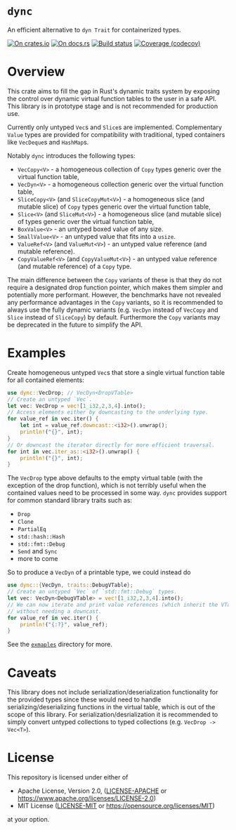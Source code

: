# `dync`

An efficient alternative to `dyn Trait` for containerized types.

[![On crates.io](https://img.shields.io/crates/v/dync.svg)](https://crates.io/crates/dync)
[![On docs.rs](https://docs.rs/dync/badge.svg)](https://docs.rs/dync/)
[![Build status](https://github.com/elrnv/dync/workflows/CI/badge.svg)](https://github.com/elrnv/dync/actions?query=workflow%3ACI)
[![Coverage (codecov)](https://codecov.io/gh/elrnv/dync/branch/master/graph/badge.svg?token=DBUlkChFgu)](https://codecov.io/gh/elrnv/dync)

# Overview

This crate aims to fill the gap in Rust's dynamic traits system by exposing the control over dynamic
virtual function tables to the user in a safe API. This library is in prototype stage and is not
recommended for production use.

Currently only untyped `Vec`s and `Slice`s are implemented. Complementary `Value` types
are provided for compatibility with traditional, typed containers like `VecDeque`s and `HashMap`s.

Notably `dync` introduces the following types:
 - `VecCopy<V>` - a homogeneous collection of `Copy` types generic over the virtual function table, 
 - `VecDyn<V>` - a homogeneous collection generic over the virtual function table, 
 - `SliceCopy<V>` (and `SliceCopyMut<V>`) - a homogeneous slice (and mutable slice) of `Copy` types generic over the virtual function table, 
 - `Slice<V>` (and `SliceMut<V>`) - a homogeneous slice (and mutable slice) of types generic over the virtual function table, 
 - `BoxValue<V>` - an untyped boxed value of any size.
 - `SmallValue<V>` - an untyped value that fits into a `usize`.
 - `ValueRef<V>` (and `ValueMut<V>`) - an untyped value reference (and mutable reference).
 - `CopyValueRef<V>` (and `CopyValueMut<V>`) - an untyped value reference (and mutable reference) of
   a `Copy` type.

The main difference between the `Copy` variants of these is that they do not require a designated
drop function pointer, which makes them simpler and potentially more performant. However, the
benchmarks have not revealed any performance advantages in the `Copy` variants, so it is recommended
to always use the fully dynamic variants (e.g. `VecDyn` instead of `VecCopy` and `Slice` instead of
`SliceCopy`) by default. Furthermore the `Copy` variants may be deprecated in the future to simplify
the API.


# Examples

Create homogeneous untyped `Vec`s that store a single virtual function table for all contained
elements:
```rust
use dync::VecDrop; // VecDyn<DropVTable>
// Create an untyped `Vec`.
let vec: VecDrop = vec![1_i32,2,3,4].into();
// Access elements either by downcasting to the underlying type.
for value_ref in vec.iter() {
    let int = value_ref.downcast::<i32>().unwrap();
    println!("{}", int);
}
// Or downcast the iterator directly for more efficient traversal.
for int in vec.iter_as::<i32>().unwrap() {
    println!("{}", int);
}
```

The `VecDrop` type above defaults to the empty virtual table (with the exception of the drop
function), which is not terribly useful when the contained values need to be processed in
some way.  `dync` provides support for common standard library traits such as:
- `Drop`
- `Clone`
- `PartialEq`
- `std::hash::Hash`
- `std::fmt::Debug`
- `Send` and `Sync`
- more to come

So to produce a `VecDyn` of a printable type, we could instead do
```rust
use dync::{VecDyn, traits::DebugVTable};
// Create an untyped `Vec` of `std::fmt::Debug` types.
let vec: VecDyn<DebugVTable> = vec![1_i32,2,3,4].into();
// We can now iterate and print value references (which inherit the VTable from the container)
// without needing a downcast.
for value_ref in vec.iter() {
    println!("{:?}", value_ref);
}
```

See the [`exmaples`](/examples) directory for more.

# Caveats

This library does not include serialization/deserialization functionality for the provided types since these would need
to handle serializing/deserializing functions in the virtual table, which is out of the scope of this library. For
serialization/desrialization it is recommended to simply convert untyped collections to typed collections
(e.g. `VecDrop -> Vec<T>`).


# License

This repository is licensed under either of

 * Apache License, Version 2.0, ([LICENSE-APACHE](LICENSE-APACHE) or https://www.apache.org/licenses/LICENSE-2.0)
 * MIT License ([LICENSE-MIT](LICENSE-MIT) or https://opensource.org/licenses/MIT)

at your option.
